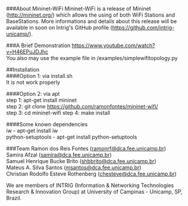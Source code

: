 ###About Mininet-WiFi
Mininet-WiFi is a release of Mininet (http://mininet.org/) which allows the using of both WiFi Stations and BaseStations. More informations and details about this release will be available in soon on Intrig's GitHub profile (https://github.com/intrig-unicamp/).  


###A Brief Demonstration
https://www.youtube.com/watch?v=H46EPuJDJhc  
You also may use the example file in /examples/simplewifitopology.py

##Installation  
####Option 1: via install.sh  
It is not work properly
  
####Option 2: via apt  
step 1: apt-get install mininet  
step 2: git clone https://github.com/ramonfontes/mininet-wifi/  
step 3: cd mininet-wifi
step 4: make install  

####Some known dependencies  
iw - apt-get install iw  
python-setuptools - apt-get install python-setuptools  

###Team
Ramon dos Reis Fontes (ramonrf@dca.fee.unicamp.br)  
Samira Afzal (samira@dca.fee.unicamp.br)  
Samuel Henrique Bucke Brito (shbbrito@dca.fee.unicamp.br)  
Mateus A. Silva Santos (msantos@dca.fee.unicamp.br)  
Christian Rodolfo Esteve Rothenberg (chesteve@dca.fee.unicamp.br)  

We are members of INTRIG (Information & Networking Technologies Research & Innovation Group) at University of Campinas - Unicamp, SP, Brazil.


